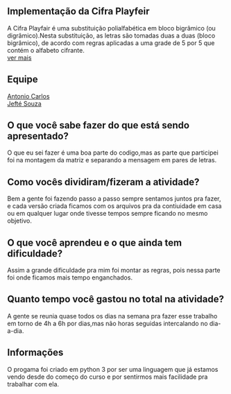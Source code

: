 ## Implementação da Cifra Playfeir <br>
A Cifra Playfair é uma substituição polialfabética em bloco bigrâmico (ou digrâmico).Nesta substituição, as letras são tomadas duas a duas (bloco bigrâmico), 
de acordo com regras aplicadas a uma grade de 5 por 5 que contém o alfabeto cifrante.<br>[ver mais](http://www.numaboa.com.br/criptografia/substituicoes/poligramicas/1041-playfair)

## Equipe
[Antonio Carlos](https://github.com/AnttoniC/Seguranca-da-Informacao)<br>
[Jefté Souza](https://github.com/bassebete/information-security)

## O que você sabe fazer do que está sendo apresentado?
O que eu sei fazer é uma boa parte do codigo,mas as parte que participei foi na montagem da matriz e separando a mensagem em pares de letras.

## Como vocês dividiram/fizeram a atividade?
Bem a gente foi fazendo passo a passo sempre sentamos juntos pra fazer, e cada versão criada ficamos com os arquivos pra da contiuidade 
em casa ou em qualquer lugar onde tivesse tempos sempre ficando no mesmo objetivo.

## O que você aprendeu e o que ainda tem dificuldade?
Assim a grande dificuldade pra mim foi montar as regras, pois nessa parte foi onde ficamos mais tempo enganchados.

## Quanto tempo você gastou no total na atividade?
A gente se reunia quase todos os dias na semana pra fazer esse trabalho em torno de 4h a 6h por dias,mas não horas seguidas intercalando
no dia-a-dia.
## Informações
O progama foi criado em python 3 por ser uma linguagem que já estamos vendo desde do começo do curso e por sentirmos mais facilidade
pra trabalhar com ela.





